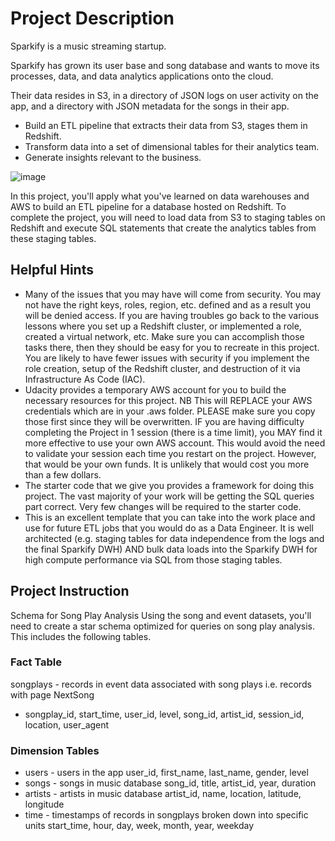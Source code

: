 # Project Description

Sparkify is a music streaming startup.

Sparkify has grown its user base and song database and wants to move its processes, data, and data analytics applications onto the cloud.

Their data resides in S3, in a directory of JSON logs on user activity on the app, and a directory with JSON metadata for the songs in their app. 
- Build an ETL pipeline that extracts their data from S3, stages them in Redshift.
- Transform data into a set of dimensional tables for their analytics team.
- Generate insights relevant to the business.

![image](https://github.com/shekharbiswas/DE-AWS/assets/32758439/5dd1a83f-ed01-4098-859a-a7a277644afe)



In this project, you'll apply what you've learned on data warehouses and AWS to build an ETL pipeline for a database hosted on Redshift. To complete the project, you will need to load data from S3 to staging tables on Redshift and execute SQL statements that create the analytics tables from these staging tables.

## Helpful Hints
- Many of the issues that you may have will come from security. You may not have the right keys, roles, region, etc. defined and as a result you will be denied access. If you are having troubles go back to the various lessons where you set up a Redshift cluster, or implemented a role, created a virtual network, etc. Make sure you can accomplish those tasks there, then they should be easy for you to recreate in this project. You are likely to have fewer issues with security if you implement the role creation, setup of the Redshift cluster, and destruction of it via Infrastructure As Code (IAC).
- Udacity provides a temporary AWS account for you to build the necessary resources for this project. NB This will REPLACE your AWS credentials which are in your .aws folder. PLEASE make sure you copy those first since they will be overwritten. IF you are having difficulty completing the Project in 1 session (there is a time limit), you MAY find it more effective to use your own AWS account. This would avoid the need to validate your session each time you restart on the project. However, that would be your own funds. It is unlikely that would cost you more than a few dollars.
- The starter code that we give you provides a framework for doing this project. The vast majority of your work will be getting the SQL queries part correct. Very few changes will be required to the starter code.
- This is an excellent template that you can take into the work place and use for future ETL jobs that you would do as a Data Engineer. It is well architected (e.g. staging tables for data independence from the logs and the final Sparkify DWH) AND bulk data loads into the Sparkify DWH for high compute performance via SQL from those staging tables.



## Project Instruction


Schema for Song Play Analysis
Using the song and event datasets, you'll need to create a star schema optimized for queries on song play analysis. This includes the following tables.

### Fact Table
songplays - records in event data associated with song plays i.e. records with page NextSong
- songplay_id, start_time, user_id, level, song_id, artist_id, session_id, location, user_agent


### Dimension Tables

- users - users in the app
user_id, first_name, last_name, gender, level
- songs - songs in music database
song_id, title, artist_id, year, duration
- artists - artists in music database
artist_id, name, location, latitude, longitude
- time - timestamps of records in songplays broken down into specific units
start_time, hour, day, week, month, year, weekday
